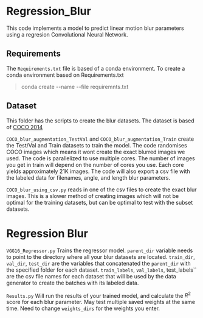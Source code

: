 # Regression_Blur
This code implements a model to predict linear motion blur parameters using a regresion Convolutional Neural Network. 

## Requirements
The `Requirements.txt` file is based of a conda environment. To create a conda environment based on Requirements.txt 

> conda create --name <env> --file requiremnts.txt

## Dataset
This folder has the scripts to create the blur datasets. The dataset is based of [COCO 2014](https://cocodataset.org/#download)

`COCO_blur_augmentation_TestVal` and `COCO_blur_augmentation_Train` create the Test/Val and Train datasets to train the model. The code randomises COCO images which means it wont create the exact blurred images we used. The code is parallelized to use multiple cores. The number of images you get in train will depend on the number of cores you use. Each core yields approximately 21K images. The code will also export a csv file with the labeled data for filenames, angle, and length blur parameters. 

`COCO_blur_using_csv.py` reads in one of the csv files to create the exact blur images. This is a slower method of creating images which will not be optimal for the training datasets, but can be optimal to test with the subset datasets.

# Regression Blur
`VGG16_Regressor.py` Trains the regressor model. 
  ``parent_dir`` variable needs to point to the directory where all your blur datasets are located. 
  ``train_dir``, ``val_dir``, ``test_dir`` are the variables that concatenated the ``parent_dir`` with the specified folder for each dataset.
    ``train_labels``, ``val_labels``, test_labels`` are the csv file names for each dataset that will be used by the data generator to create the batches with its labeled data.

`Results.py` Will run the results of your trained model, and calculate the $R^2$ score for each blur parameter. May test multiple saved weights at the same time. Need to change ``weights_dirs`` for the weights you enter.
